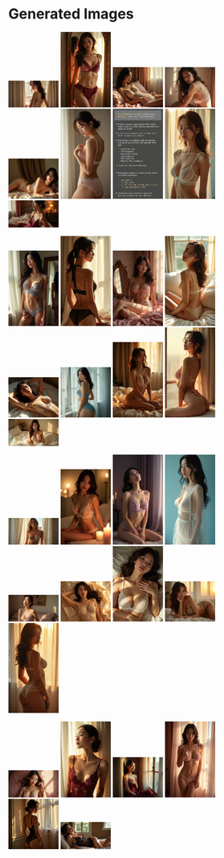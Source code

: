 # Generated Images



<img src="2025_07_27_01.webp" width="100"/> <img src="2025_07_27_02.webp" width="100"/> <img src="2025_07_27_03.webp" width="100"/> <img src="2025_07_27_04.webp" width="100"/> <img src="2025_07_27_05.webp" width="100"/> <img src="2025_07_27_06.webp" width="100"/> <img src="2025_07_27_07.webp" width="100"/> <img src="2025_07_27_08.webp" width="100"/> <img src="2025_07_27_09.webp" width="100"/>

<img src="2025_07_27_10.webp" width="100"/> <img src="2025_07_27_11.webp" width="100"/> <img src="2025_07_27_12.webp" width="100"/> <img src="2025_07_27_13.webp" width="100"/> <img src="2025_07_27_14.webp" width="100"/> <img src="2025_07_27_15.webp" width="100"/> <img src="2025_07_27_16.webp" width="100"/> <img src="2025_07_27_17.webp" width="100"/> <img src="2025_07_27_18.webp" width="100"/>

<img src="2025_07_27_19.webp" width="100"/> <img src="2025_07_27_20.webp" width="100"/> <img src="2025_07_27_21.webp" width="100"/> <img src="2025_07_27_22.webp" width="100"/> <img src="2025_07_27_23.webp" width="100"/> <img src="2025_07_27_24.webp" width="100"/> <img src="2025_07_27_25.webp" width="100"/> <img src="2025_07_27_26.webp" width="100"/> <img src="2025_07_27_27.webp" width="100"/>

<img src="2025_07_27_28.webp" width="100"/> <img src="2025_07_27_29.webp" width="100"/> <img src="2025_07_27_30.webp" width="100"/> <img src="2025_07_27_31.webp" width="100"/> <img src="2025_07_27_32.webp" width="100"/> <img src="2025_07_27_33.webp" width="100"/>